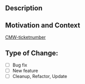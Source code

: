 ## Description

## Motivation and Context

[CMW-ticketnumber](https://se2sordev.atlassian.net/browse/CMW-ticketnumber)

## Type of Change:

- [ ] Bug fix
- [ ] New feature
- [ ] Cleanup, Refactor, Update
